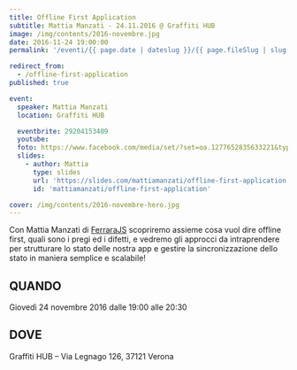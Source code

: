 ```yaml
---
title: Offline First Application
subtitle: Mattia Manzati - 24.11.2016 @ Graffiti HUB
image: /img/contents/2016-novembre.jpg
date: 2016-11-24 19:00:00
permalink: '/eventi/{{ page.date | dateslug }}/{{ page.fileSlug | slug }}/index.html'

redirect_from:
  - /offline-first-application
published: true

event:
  speaker: Mattia Manzati
  location: Graffiti HUB

  eventbrite: 29204153409
  youtube:
  foto: https://www.facebook.com/media/set/?set=oa.1277652835633221&type=1
  slides:
    - author: Mattia
      type: slides
      url: 'https://slides.com/mattiamanzati/offline-first-application'
      id: 'mattiamanzati/offline-first-application'

cover: /img/contents/2016-novembre-hero.jpg
---
```


Con Mattia Manzati di [FerraraJS](http://ferrarajs.com) scopriremo assieme cosa vuol dire offline first, quali sono i pregi ed i difetti, e vedremo gli approcci da intraprendere per strutturare lo stato delle nostra app e gestire la sincronizzazione dello stato in maniera semplice e scalabile!

## QUANDO

Giovedì 24 novembre 2016 dalle 19:00 alle 20:30

## DOVE

Graffiti HUB – Via Legnago 126, 37121 Verona
